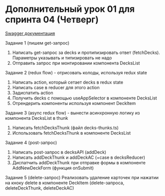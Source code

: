 # Дополнительный урок 01 для спринта 04 (Четверг)

[Swagger документация](https://api.flashcards.andrii.es/docs)

Задание 1 (пишем get-запрос)
1. Написать get-запрос за decks и протипизировать ответ (fetchDecks). Параметры указывать и типизировать не надо
2. Отправить запрос при монтировании компонента DecksList

Задание 2 (redux flow) - отрисовать колоды, используя redux state
1. Написать action, который сетает decks в redux state
2. Написать case в reducer для этого action
3. Задиспатить action
4. Получить decks с помощью useAppSelector в компоненте DecksList
5. Отрендерить компоненты используя компонент DeckItem

Задание 3 (async redux flow) - вынести асинхронную логику из компонента DecksList в thunk
1. Написать fetchDecksThunk (файл decks-thunks.ts)
2. Использовать fetchDecksThunk в компоненте DecksList

Задание 4 (post-запрос)
1. Написать post-запрос в decksAPI (addDeck)
2. Написать addDeckThunk и addDeckAC (+case в decksReducer)
3. Диспатчить addDeckThunk при отправке формы в компоненте AddNewDeckForm (функция onSubmit)

Задание 5 (delete-запрос)
Реализовать удаление карточек при нажатии на кноку delete в компоненте DeckItem (delete-запроса, deleteDeckThunk, deleteDeckAC)